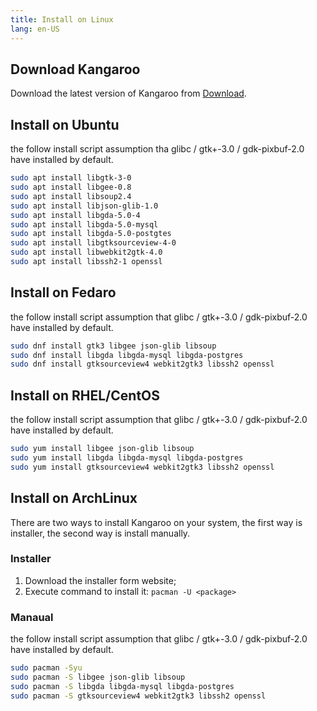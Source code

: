 ```yaml
---
title: Install on Linux
lang: en-US
---
```


## Download Kangaroo

Download the latest version of Kangaroo from [Download](../download).


## Install on Ubuntu
the follow install script assumption tha glibc / gtk+-3.0 / gdk-pixbuf-2.0 have installed by default.
```bash
sudo apt install libgtk-3-0
sudo apt install libgee-0.8
sudo apt install libsoup2.4
sudo apt install libjson-glib-1.0
sudo apt install libgda-5.0-4
sudo apt install libgda-5.0-mysql
sudo apt install libgda-5.0-postgtes
sudo apt install libgtksourceview-4-0
sudo apt install libwebkit2gtk-4.0
sudo apt install libssh2-1 openssl
```


## Install on Fedaro
the follow install script assumption that glibc / gtk+-3.0 / gdk-pixbuf-2.0 have installed by default.
```bash
sudo dnf install gtk3 libgee json-glib libsoup
sudo dnf install libgda libgda-mysql libgda-postgres
sudo dnf install gtksourceview4 webkit2gtk3 libssh2 openssl
```


## Install on RHEL/CentOS
the follow install script assumption that glibc / gtk+-3.0 / gdk-pixbuf-2.0 have installed by default.
```bash
sudo yum install libgee json-glib libsoup
sudo yum install libgda libgda-mysql libgda-postgres 
sudo yum install gtksourceview4 webkit2gtk3 libssh2 openssl
```

## Install on ArchLinux
There are two ways to install Kangaroo on your system, the first way is installer, the second way is install manually.

### Installer
1. Download the installer form website;
2. Execute command to install it: `pacman -U <package>`

### Manaual
the follow install script assumption that glibc / gtk+-3.0 / gdk-pixbuf-2.0 have installed by default.
```bash
sudo pacman -Syu
sudo pacman -S libgee json-glib libsoup
sudo pacman -S libgda libgda-mysql libgda-postgres 
sudo pacman -S gtksourceview4 webkit2gtk3 libssh2 openssl
```

<Vssue :issue-id="5" :title="$title" />

